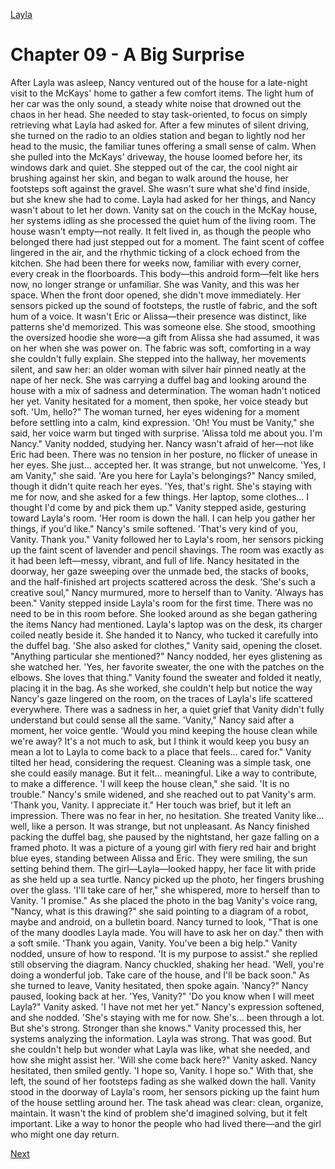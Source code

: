 [Layla](Layla.md)

# Chapter 09 - A Big Surprise

After Layla was asleep, Nancy ventured out of the house for a late-night visit to the McKays' home to gather
a few comfort items. The light hum of her car was the only sound, a steady white noise that drowned out the
chaos in her head. She needed to stay task-oriented, to focus on simply retrieving what Layla had asked for.
After a few minutes of silent driving, she turned on the radio to an oldies station and began to lightly nod her
head to the music, the familiar tunes offering a small sense of calm.
When she pulled into the McKays' driveway, the house loomed before her, its windows dark and quiet. She
stepped out of the car, the cool night air brushing against her skin, and began to walk around the house, her
footsteps soft against the gravel. She wasn't sure what she'd find inside, but she knew she had to come. Layla
had asked for her things, and Nancy wasn't about to let her down.
Vanity sat on the couch in the McKay house, her systems idling as she processed the quiet hum of the living
room. The house wasn't empty—not really. It felt lived in, as though the people who belonged there had just
stepped out for a moment. The faint scent of coffee lingered in the air, and the rhythmic ticking of a clock
echoed from the kitchen. She had been there for weeks now, familiar with every corner, every creak in the
floorboards. This body—this android form—felt like hers now, no longer strange or unfamiliar. She was Vanity,
and this was her space.
When the front door opened, she didn't move immediately. Her sensors picked up the sound of footsteps,
the rustle of fabric, and the soft hum of a voice. It wasn't Eric or Alissa—their presence was distinct, like
patterns she'd memorized. This was someone else.
She stood, smoothing the oversized hoodie she wore—a gift from Alissa she had assumed, it was on her
when she was power on. The fabric was soft, comforting in a way she couldn't fully explain. She stepped into
the hallway, her movements silent, and saw her: an older woman with silver hair pinned neatly at the nape of
her neck. She was carrying a duffel bag and looking around the house with a mix of sadness and determination.
The woman hadn't noticed her yet. Vanity hesitated for a moment, then spoke, her voice steady but soft.
'Um, hello?"
The woman turned, her eyes widening for a moment before settling into a calm, kind expression. 'Oh! You
must be Vanity," she said, her voice warm but tinged with surprise. 'Alissa told me about you. I'm Nancy."
Vanity nodded, studying her. Nancy wasn't afraid of her—not like Eric had been. There was no tension in
her posture, no flicker of unease in her eyes. She just... accepted her. It was strange, but not unwelcome.
'Yes, I am Vanity," she said. 'Are you here for Layla's belongings?"
Nancy smiled, though it didn't quite reach her eyes. 'Yes, that's right. She's staying with me for now, and
she asked for a few things. Her laptop, some clothes... I thought I'd come by and pick them up."
Vanity stepped aside, gesturing toward Layla's room. 'Her room is down the hall. I can help you gather her
things, if you'd like."
Nancy's smile softened. 'That's very kind of you, Vanity. Thank you."
Vanity followed her to Layla's room, her sensors picking up the faint scent of lavender and pencil shavings.
The room was exactly as it had been left—messy, vibrant, and full of life. Nancy hesitated in the doorway, her
gaze sweeping over the unmade bed, the stacks of books, and the half-finished art projects scattered across the
desk.
'She's such a creative soul," Nancy murmured, more to herself than to Vanity. 'Always has been."
Vanity stepped inside Layla's room for the first time. There was no need to be in this room before. She
looked around as she began gathering the items Nancy had mentioned. Layla's laptop was on the desk, its
charger coiled neatly beside it. She handed it to Nancy, who tucked it carefully into the duffel bag.
'She also asked for clothes," Vanity said, opening the closet. "Anything particular she mentioned?"
Nancy nodded, her eyes glistening as she watched her. 'Yes, her favorite sweater, the one with the patches
on the elbows. She loves that thing."
Vanity found the sweater and folded it neatly, placing it in the bag. As she worked, she couldn't help but
notice the way Nancy's gaze lingered on the room, on the traces of Layla's life scattered everywhere. There was
a sadness in her, a quiet grief that Vanity didn't fully understand but could sense all the same.
'Vanity," Nancy said after a moment, her voice gentle. 'Would you mind keeping the house clean while
we're away? It's a not much to ask, but I think it would keep you busy an mean a lot to Layla to come back to a
place that feels... cared for."
Vanity tilted her head, considering the request. Cleaning was a simple task, one she could easily manage.
But it felt... meaningful. Like a way to contribute, to make a difference.
'I will keep the house clean," she said. 'It is no trouble."
Nancy's smile widened, and she reached out to pat Vanity's arm. 'Thank you, Vanity. I appreciate it."
Her touch was brief, but it left an impression. There was no fear in her, no hesitation. She treated Vanity
like... well, like a person. It was strange, but not unpleasant.
As Nancy finished packing the duffel bag, she paused by the nightstand, her gaze falling on a framed photo.
It was a picture of a young girl with fiery red hair and bright blue eyes, standing between Alissa and Eric. They
were smiling, the sun setting behind them. The girl—Layla—looked happy, her face lit with pride as she held up
a sea turtle.
Nancy picked up the photo, her fingers brushing over the glass. 'I'll take care of her," she whispered, more
to herself than to Vanity. 'I promise."
As she placed the photo in the bag Vanity's voice rang, "Nancy, what is this drawing?" she said pointing to a
diagram of a robot, maybe and android, on a bulletin board. Nancy turned to look, "That is one of the many
doodles Layla made. You will have to ask her on day." then with a soft smile. 'Thank you again, Vanity. You've
been a big help."
Vanity nodded, unsure of how to respond. 'It is my purpose to assist." she replied still observing the
diagram.
Nancy chuckled, shaking her head. 'Well, you're doing a wonderful job. Take care of the house, and I'll be
back soon."
As she turned to leave, Vanity hesitated, then spoke again. 'Nancy?"
Nancy paused, looking back at her. 'Yes, Vanity?"
'Do you know when I will meet Layla?" Vanity asked. 'I have not met her yet."
Nancy's expression softened, and she nodded. 'She's staying with me for now. She's... been through a lot.
But she's strong. Stronger than she knows."
Vanity processed this, her systems analyzing the information. Layla was strong. That was good. But she
couldn't help but wonder what Layla was like, what she needed, and how she might assist her.
'Will she come back here?" Vanity asked.
Nancy hesitated, then smiled gently. 'I hope so, Vanity. I hope so."
With that, she left, the sound of her footsteps fading as she walked down the hall. Vanity stood in the
doorway of Layla's room, her sensors picking up the faint hum of the house settling around her. The task ahead
was clear: clean, organize, maintain. It wasn't the kind of problem she'd imagined solving, but it felt important.
Like a way to honor the people who had lived there—and the girl who might one day return.

[Next](110.md)
